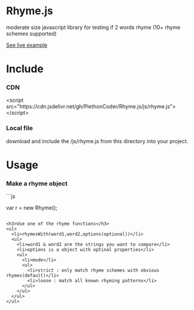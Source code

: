 # Rhyme.js
moderate size javascript library for testing if 2 words rhyme (10+ rhyme schemes supported)

<a href="http://ghost-writer.ga">See live example</a>

<h1>Include</h1>
<h3>CDN</h3>
&lt;script src=&quot;https://cdn.jsdelivr.net/gh/PiethonCoder/Rhyme.js/js/rhyme.js&quot;&gt;&lt;/script&gt;
<h3>Local file</h3>
</p>download and include the /js/rhyme.js from this directory into your project.</p> 

<h1>Usage</h1>
<h3>Make a rhyme object</h3>
```js

var r = new Rhyme();
```

<h3>Use one of the rhyme functions</h3>
<ul>
  <li>rhymesWith(word1,word2,options(optional))</li>
  <ul>
    <li>word1 & word2 are the strings you want to compare</li>
    <li>options is a object with optinal properties</li>
    <ul>
      <li>mode</li>
      <ul>
        <li>strict : only match rhyme schemes with obvious rhymes(default)</li>
        <li>loose : match all known rhyming patterns</li>
      </ul>
    </ul>
  </ul>
</ul>
